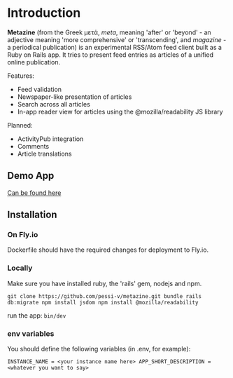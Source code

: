 # Introduction

**Metazine** (from the Greek μετά, _meta_, meaning 'after' or 'beyond' - an adjective meaning 'more comprehensive' or 'transcending', and _magazine_ - a periodical publication) is an experimental RSS/Atom feed client built as a Ruby on Rails app. It tries to present feed entries as articles of a unified online publication.

Features:

- Feed validation
- Newspaper-like presentation of articles
- Search across all articles
- In-app reader view for articles using the @mozilla/readability JS library

Planned:

- ActivityPub integration
- Comments
- Article translations

## Demo App

[Can be found here](https://newfutu.re/)

## Installation

### On Fly.io

Dockerfile should have the required changes for deployment to Fly.io.

### Locally

Make sure you have installed ruby, the 'rails' gem, nodejs and npm.

`git clone https://github.com/pessi-v/metazine.git
bundle
rails db:migrate
npm install jsdom
npm install @mozilla/readability`

run the app:
`bin/dev`

### env variables

You should define the following variables (in .env, for example):

`INSTANCE_NAME = <your instance name here>
APP_SHORT_DESCRIPTION = <whatever you want to say>`
